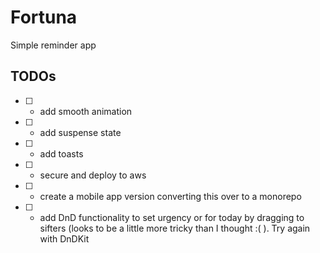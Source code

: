 # Fortuna

Simple reminder app

## TODOs

- [ ] - add smooth animation
- [ ] - add suspense state
- [ ] - add toasts
- [ ] - secure and deploy to aws
- [ ] - create a mobile app version converting this over to a monorepo
- [ ] - add DnD functionality to set urgency or for today by dragging to sifters (looks to be a little more tricky than I thought :(  ). Try again with DnDKit
